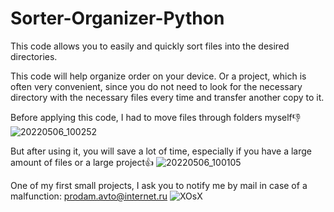 # Sorter-Organizer-Python
This code allows you to easily and quickly sort files into the desired directories.

This code will help organize order on your device. Or a project, which is often very convenient, since you do not need to look for the necessary directory with the necessary files every time and transfer another copy to it.

Before applying this code, I had to move files through folders myself👎
![20220506_100252](https://user-images.githubusercontent.com/104990547/167065446-192c7f40-e4e1-45c5-b098-aebc2b212141.gif)

But after using it, you will save a lot of time, especially if you have a large amount of files or a large project👍
![20220506_100105](https://user-images.githubusercontent.com/104990547/167065549-2c278cad-8433-4e42-a158-607a300c76f6.gif)


One of my first small projects, I ask you to notify me by mail in case of a malfunction: prodam.avto@internet.ru
![XOsX](https://user-images.githubusercontent.com/104990547/167065794-e5f17ae7-5a77-431f-9cd4-67cfe9122407.gif)
